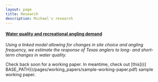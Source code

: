```yaml
---
layout: page
title: Research
description: Michael's research
---
```




#### <u>Water quality and recreational angling demand</u>
*Using a linked model allowing for changes in site choice and angling frequency, we estimate the response of Texas anglers to long- and short-term changes in water quality.*

Check back soon for a working paper. In meantime, check out [this]({{ BASE_PATH}}/pages/working_papers/sample-working-paper.pdf) sample working paper. 


<!-- Note: this is how to write a comment in HTML. Everything in here won't show up on your webpage.-->

<!--
To increase the size of the title, use fewer # in front of the paper title.
To decrease the size of the title, use more #. 
To remove the italics, remove the * before and after the description
To remove the underline from the title, remove the <u> tags (<u> and </u>)
-->